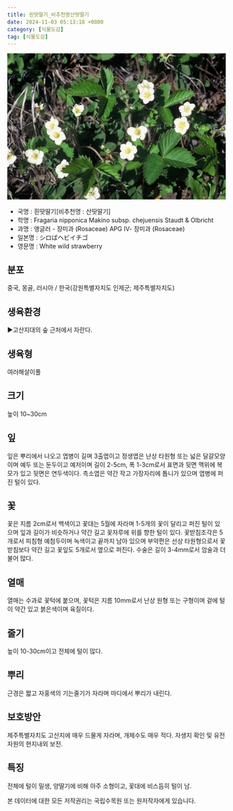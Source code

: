 ```yaml
---
title: 흰땃딸기_비추천명산땃딸기
date: 2024-11-03 05:13:18 +0800
category: [식물도감]
tag: [식물도감]
---
```




![흰땃딸기[비추천명 : 산땃딸기]](/assets/img/fileUpload/plants/basic/Rosaceae/Fragaria/13337/1_th2.JPG)
- 국명 : 흰땃딸기[비추천명 : 산땃딸기]
- 학명 : Fragaria nipponica Makino subsp. chejuensis Staudt & Olbricht
- 과명 : 앵글러 - 장미과 (Rosaceae) APG Ⅳ- 장미과 (Rosaceae)
- 일본명 : シロばヘビイチゴ
- 영문명 : White wild strawberry


## 분포
중국, 몽골, 러시아 / 한국(강원특별자치도 인제군; 제주특별자치도) 
## 생육환경
▶고산지대의 숲 근처에서 자란다.
## 생육형
여러해살이풀 
## 크기
높이 10~30cm
## 잎
잎은 뿌리에서 나오고 엽병이 길며 3출엽이고 정생엽은 난상 타원형 또는 넓은 달걀모양이며 예두 또는 둔두이고 예저이며 길이 2-5cm, 폭 1-3cm로서 표면과 뒷면 맥위에 복모가 있고 뒷면은 연두색이다. 측소엽은 약간 작고 가장자리에 톱니가 있으며 엽병에 퍼진 털이 있다.
## 꽃
꽃은 지름 2cm로서 백색이고 꽃대는 5월에 자라며 1-5개의 꽃이 달리고 퍼진 털이 있으며 잎과 길이가 비슷하거나 약간 길고 꽃자루에 위를 향한 털이 있다. 꽃받침조각은 5개로서 피침형 예첨두이며 녹색이고 끝까지 남아 있으며 부악편은 선상 타원형으로서 꽃받침보다 약간 길고 꽃잎도 5개로서 옆으로 퍼진다. 수술은 길이 3-4mm로서 암술과 더불어 많다.
## 열매
열매는 수과로 꽃턱에 붙으며, 꽃턱은 지름 10mm로서 난상 원형 또는 구형이며 겉에 털이 약간 있고 붉은색이며 육질이다.
## 줄기
높이 10-30cm이고 전체에 털이 많다.
## 뿌리
근경은 짧고 자홍색의 기는줄기가 자라며 마디에서 뿌리가 내린다.
## 보호방안
제주특별자치도 고산지에 매우 드물게 자라며, 개체수도 매우 적다. 자생지 확인 및 유전자원의 현지내외 보전.
## 특징
전체에 털이 밀생, 양딸기에 비해 아주 소형이고, 꽃대에 비스듬히 털이 남.






본 데이터에 대한 모든 저작권리는 국립수목원 또는 원저작자에게 있습니다.
